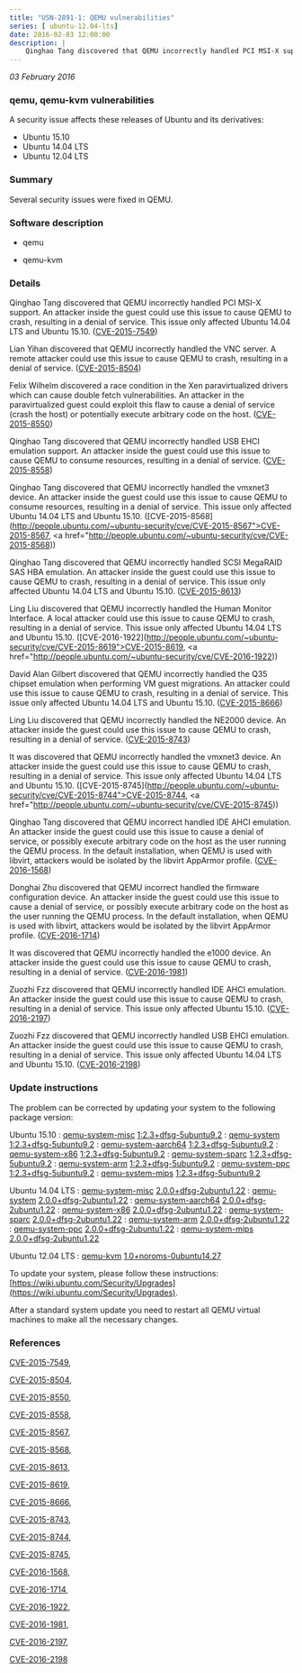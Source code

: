 ```yaml
---
title: "USN-2891-1: QEMU vulnerabilities"
series: [ ubuntu-12.04-lts]
date: 2016-02-03 12:00:00
description: |
    Qinghao Tang discovered that QEMU incorrectly handled PCI MSI-X support. An attacker inside the guest could use this issue to cause QEMU to crash, resulting in a denial of service. This issue only affected Ubuntu 14.04 LTS and Ubuntu 15.10. ([CVE-2015-7549](http://people.ubuntu.com/~ubuntu-security/cve/CVE-2015-7549))
--- 
```

 
 

*03 February 2016*

### qemu, qemu-kvm vulnerabilities

A security issue affects these releases of Ubuntu and its derivatives:

* Ubuntu 15.10
* Ubuntu 14.04 LTS
* Ubuntu 12.04 LTS

### Summary

Several security issues were fixed in QEMU. 

### Software description

* qemu 

* qemu-kvm 

### Details

Qinghao Tang discovered that QEMU incorrectly handled PCI MSI-X support. An attacker inside the guest could use this issue to cause QEMU to crash, resulting in a denial of service. This issue only affected Ubuntu 14.04 LTS and Ubuntu 15.10. ([CVE-2015-7549](http://people.ubuntu.com/~ubuntu-security/cve/CVE-2015-7549))

Lian Yihan discovered that QEMU incorrectly handled the VNC server. A remote attacker could use this issue to cause QEMU to crash, resulting in a denial of service. ([CVE-2015-8504](http://people.ubuntu.com/~ubuntu-security/cve/CVE-2015-8504))

Felix Wilhelm discovered a race condition in the Xen paravirtualized drivers which can cause double fetch vulnerabilities. An attacker in the paravirtualized guest could exploit this flaw to cause a denial of service (crash the host) or potentially execute arbitrary code on the host. ([CVE-2015-8550](http://people.ubuntu.com/~ubuntu-security/cve/CVE-2015-8550))

Qinghao Tang discovered that QEMU incorrectly handled USB EHCI emulation support. An attacker inside the guest could use this issue to cause QEMU to consume resources, resulting in a denial of service. ([CVE-2015-8558](http://people.ubuntu.com/~ubuntu-security/cve/CVE-2015-8558))

Qinghao Tang discovered that QEMU incorrectly handled the vmxnet3 device. An attacker inside the guest could use this issue to cause QEMU to consume resources, resulting in a denial of service. This issue only affected Ubuntu 14.04 LTS and Ubuntu 15.10. ([CVE-2015-8568](http://people.ubuntu.com/~ubuntu-security/cve/CVE-2015-8567">CVE-2015-8567</a>, <a href="http://people.ubuntu.com/~ubuntu-security/cve/CVE-2015-8568))

Qinghao Tang discovered that QEMU incorrectly handled SCSI MegaRAID SAS HBA emulation. An attacker inside the guest could use this issue to cause QEMU to crash, resulting in a denial of service. This issue only affected Ubuntu 14.04 LTS and Ubuntu 15.10. ([CVE-2015-8613](http://people.ubuntu.com/~ubuntu-security/cve/CVE-2015-8613))

Ling Liu discovered that QEMU incorrectly handled the Human Monitor Interface. A local attacker could use this issue to cause QEMU to crash, resulting in a denial of service. This issue only affected Ubuntu 14.04 LTS and Ubuntu 15.10. ([CVE-2016-1922](http://people.ubuntu.com/~ubuntu-security/cve/CVE-2015-8619">CVE-2015-8619</a>, <a href="http://people.ubuntu.com/~ubuntu-security/cve/CVE-2016-1922))

David Alan Gilbert discovered that QEMU incorrectly handled the Q35 chipset emulation when performing VM guest migrations. An attacker could use this issue to cause QEMU to crash, resulting in a denial of service. This issue only affected Ubuntu 14.04 LTS and Ubuntu 15.10. ([CVE-2015-8666](http://people.ubuntu.com/~ubuntu-security/cve/CVE-2015-8666))

Ling Liu discovered that QEMU incorrectly handled the NE2000 device. An attacker inside the guest could use this issue to cause QEMU to crash, resulting in a denial of service. ([CVE-2015-8743](http://people.ubuntu.com/~ubuntu-security/cve/CVE-2015-8743))

It was discovered that QEMU incorrectly handled the vmxnet3 device. An attacker inside the guest could use this issue to cause QEMU to crash, resulting in a denial of service. This issue only affected Ubuntu 14.04 LTS and Ubuntu 15.10. ([CVE-2015-8745](http://people.ubuntu.com/~ubuntu-security/cve/CVE-2015-8744">CVE-2015-8744</a>, <a href="http://people.ubuntu.com/~ubuntu-security/cve/CVE-2015-8745))

Qinghao Tang discovered that QEMU incorrect handled IDE AHCI emulation. An attacker inside the guest could use this issue to cause a denial of service, or possibly execute arbitrary code on the host as the user running the QEMU process. In the default installation, when QEMU is used with libvirt, attackers would be isolated by the libvirt AppArmor profile. ([CVE-2016-1568](http://people.ubuntu.com/~ubuntu-security/cve/CVE-2016-1568))

Donghai Zhu discovered that QEMU incorrect handled the firmware configuration device. An attacker inside the guest could use this issue to cause a denial of service, or possibly execute arbitrary code on the host as the user running the QEMU process. In the default installation, when QEMU is used with libvirt, attackers would be isolated by the libvirt AppArmor profile. ([CVE-2016-1714](http://people.ubuntu.com/~ubuntu-security/cve/CVE-2016-1714))

It was discovered that QEMU incorrectly handled the e1000 device. An attacker inside the guest could use this issue to cause QEMU to crash, resulting in a denial of service. ([CVE-2016-1981](http://people.ubuntu.com/~ubuntu-security/cve/CVE-2016-1981))

Zuozhi Fzz discovered that QEMU incorrectly handled IDE AHCI emulation. An attacker inside the guest could use this issue to cause QEMU to crash, resulting in a denial of service. This issue only affected Ubuntu 15.10. ([CVE-2016-2197](http://people.ubuntu.com/~ubuntu-security/cve/CVE-2016-2197))

Zuozhi Fzz discovered that QEMU incorrectly handled USB EHCI emulation. An attacker inside the guest could use this issue to cause QEMU to crash, resulting in a denial of service. This issue only affected Ubuntu 14.04 LTS and Ubuntu 15.10. ([CVE-2016-2198](http://people.ubuntu.com/~ubuntu-security/cve/CVE-2016-2198)) 

### Update instructions

The problem can be corrected by updating your system to the following package version:

Ubuntu 15.10
 : [qemu-system-misc](https://launchpad.net/ubuntu/+source/qemu) <span> [1:2.3+dfsg-5ubuntu9.2](https://launchpad.net/ubuntu/+source/qemu/1:2.3+dfsg-5ubuntu9.2) </span> 
 : [qemu-system](https://launchpad.net/ubuntu/+source/qemu) <span> [1:2.3+dfsg-5ubuntu9.2](https://launchpad.net/ubuntu/+source/qemu/1:2.3+dfsg-5ubuntu9.2) </span> 
 : [qemu-system-aarch64](https://launchpad.net/ubuntu/+source/qemu) <span> [1:2.3+dfsg-5ubuntu9.2](https://launchpad.net/ubuntu/+source/qemu/1:2.3+dfsg-5ubuntu9.2) </span> 
 : [qemu-system-x86](https://launchpad.net/ubuntu/+source/qemu) <span> [1:2.3+dfsg-5ubuntu9.2](https://launchpad.net/ubuntu/+source/qemu/1:2.3+dfsg-5ubuntu9.2) </span> 
 : [qemu-system-sparc](https://launchpad.net/ubuntu/+source/qemu) <span> [1:2.3+dfsg-5ubuntu9.2](https://launchpad.net/ubuntu/+source/qemu/1:2.3+dfsg-5ubuntu9.2) </span> 
 : [qemu-system-arm](https://launchpad.net/ubuntu/+source/qemu) <span> [1:2.3+dfsg-5ubuntu9.2](https://launchpad.net/ubuntu/+source/qemu/1:2.3+dfsg-5ubuntu9.2) </span> 
 : [qemu-system-ppc](https://launchpad.net/ubuntu/+source/qemu) <span> [1:2.3+dfsg-5ubuntu9.2](https://launchpad.net/ubuntu/+source/qemu/1:2.3+dfsg-5ubuntu9.2) </span> 
 : [qemu-system-mips](https://launchpad.net/ubuntu/+source/qemu) <span> [1:2.3+dfsg-5ubuntu9.2](https://launchpad.net/ubuntu/+source/qemu/1:2.3+dfsg-5ubuntu9.2) </span> 

Ubuntu 14.04 LTS
 : [qemu-system-misc](https://launchpad.net/ubuntu/+source/qemu) <span> [2.0.0+dfsg-2ubuntu1.22](https://launchpad.net/ubuntu/+source/qemu/2.0.0+dfsg-2ubuntu1.22) </span> 
 : [qemu-system](https://launchpad.net/ubuntu/+source/qemu) <span> [2.0.0+dfsg-2ubuntu1.22](https://launchpad.net/ubuntu/+source/qemu/2.0.0+dfsg-2ubuntu1.22) </span> 
 : [qemu-system-aarch64](https://launchpad.net/ubuntu/+source/qemu) <span> [2.0.0+dfsg-2ubuntu1.22](https://launchpad.net/ubuntu/+source/qemu/2.0.0+dfsg-2ubuntu1.22) </span> 
 : [qemu-system-x86](https://launchpad.net/ubuntu/+source/qemu) <span> [2.0.0+dfsg-2ubuntu1.22](https://launchpad.net/ubuntu/+source/qemu/2.0.0+dfsg-2ubuntu1.22) </span> 
 : [qemu-system-sparc](https://launchpad.net/ubuntu/+source/qemu) <span> [2.0.0+dfsg-2ubuntu1.22](https://launchpad.net/ubuntu/+source/qemu/2.0.0+dfsg-2ubuntu1.22) </span> 
 : [qemu-system-arm](https://launchpad.net/ubuntu/+source/qemu) <span> [2.0.0+dfsg-2ubuntu1.22](https://launchpad.net/ubuntu/+source/qemu/2.0.0+dfsg-2ubuntu1.22) </span> 
 : [qemu-system-ppc](https://launchpad.net/ubuntu/+source/qemu) <span> [2.0.0+dfsg-2ubuntu1.22](https://launchpad.net/ubuntu/+source/qemu/2.0.0+dfsg-2ubuntu1.22) </span> 
 : [qemu-system-mips](https://launchpad.net/ubuntu/+source/qemu) <span> [2.0.0+dfsg-2ubuntu1.22](https://launchpad.net/ubuntu/+source/qemu/2.0.0+dfsg-2ubuntu1.22) </span> 

Ubuntu 12.04 LTS
 : [qemu-kvm](https://launchpad.net/ubuntu/+source/qemu-kvm) <span> [1.0+noroms-0ubuntu14.27](https://launchpad.net/ubuntu/+source/qemu-kvm/1.0+noroms-0ubuntu14.27) </span> 

To update your system, please follow these instructions: [https://wiki.ubuntu.com/Security/Upgrades](https://wiki.ubuntu.com/Security/Upgrades).

After a standard system update you need to restart all QEMU virtual machines to make all the necessary changes. 

### References

 
 [CVE-2015-7549](http://people.ubuntu.com/~ubuntu-security/cve/CVE-2015-7549), 

 [CVE-2015-8504](http://people.ubuntu.com/~ubuntu-security/cve/CVE-2015-8504), 

 [CVE-2015-8550](http://people.ubuntu.com/~ubuntu-security/cve/CVE-2015-8550), 

 [CVE-2015-8558](http://people.ubuntu.com/~ubuntu-security/cve/CVE-2015-8558), 

 [CVE-2015-8567](http://people.ubuntu.com/~ubuntu-security/cve/CVE-2015-8567), 

 [CVE-2015-8568](http://people.ubuntu.com/~ubuntu-security/cve/CVE-2015-8568), 

 [CVE-2015-8613](http://people.ubuntu.com/~ubuntu-security/cve/CVE-2015-8613), 

 [CVE-2015-8619](http://people.ubuntu.com/~ubuntu-security/cve/CVE-2015-8619), 

 [CVE-2015-8666](http://people.ubuntu.com/~ubuntu-security/cve/CVE-2015-8666), 

 [CVE-2015-8743](http://people.ubuntu.com/~ubuntu-security/cve/CVE-2015-8743), 

 [CVE-2015-8744](http://people.ubuntu.com/~ubuntu-security/cve/CVE-2015-8744), 

 [CVE-2015-8745](http://people.ubuntu.com/~ubuntu-security/cve/CVE-2015-8745), 

 [CVE-2016-1568](http://people.ubuntu.com/~ubuntu-security/cve/CVE-2016-1568), 

 [CVE-2016-1714](http://people.ubuntu.com/~ubuntu-security/cve/CVE-2016-1714), 

 [CVE-2016-1922](http://people.ubuntu.com/~ubuntu-security/cve/CVE-2016-1922), 

 [CVE-2016-1981](http://people.ubuntu.com/~ubuntu-security/cve/CVE-2016-1981), 

 [CVE-2016-2197](http://people.ubuntu.com/~ubuntu-security/cve/CVE-2016-2197), 

 [CVE-2016-2198](http://people.ubuntu.com/~ubuntu-security/cve/CVE-2016-2198)
 

